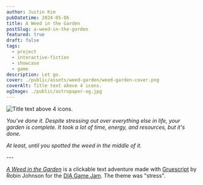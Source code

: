 ```yaml
---
author: Justin Kim
pubDatetime: 2024-05-06
title: A Weed in the Garden
postSlug: a-weed-in-the-garden
featured: true
draft: false
tags:
  - project
  - interactive-fiction
  - showcase
  - game
description: Let go.
cover: ./public/assets/weed-garden/weed-garden-cover.png
coverAlt: Title text above 4 icons.
ogImage: ./public/astropaper-og.jpg
---
```


![Title text above 4 icons.](@assets/images/weed-garden/weed-garden-cover.png)

_You've done it. Despite stressing out over everything else in life, your garden is complete. It took a lot of time, energy, and resources, but it's done._

_At least, until you spotted the weed in the middle of it._

\---

_[A Weed in the Garden](https://bruhstin.itch.io/weed-in-garden)_ is a clickable text adventure made with [Gruescript](https://versificator.itch.io/gruescript) by Robin Johnson for the [DIA Game Jam](https://www.diadesign.io/what-is-the-dia-game-jam/). The theme was "stress".
